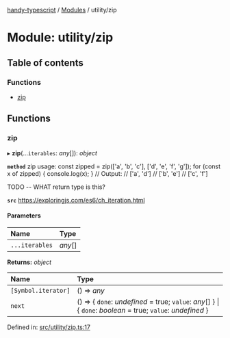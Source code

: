 [handy-typescript](../README.md) / [Modules](../modules.md) / utility/zip

# Module: utility/zip

## Table of contents

### Functions

- [zip](utility_zip.md#zip)

## Functions

### zip

▸ **zip**(...`iterables`: *any*[]): *object*

**`method`** zip
usage:
const zipped = zip(['a', 'b', 'c'], ['d', 'e', 'f', 'g']);
for (const x of zipped) {
    console.log(x);
}
// Output:
// ['a', 'd']
// ['b', 'e']
// ['c', 'f']

TODO -- WHAT return type is this?

**`src`** https://exploringjs.com/es6/ch_iteration.html

#### Parameters

| Name | Type |
| :------ | :------ |
| `...iterables` | *any*[] |

**Returns:** *object*

| Name | Type |
| :------ | :------ |
| `[Symbol.iterator]` | () => *any* |
| `next` | () => { `done`: *undefined* = true; `value`: *any*[]  } \| { `done`: *boolean* = true; `value`: *undefined*  } |

Defined in: [src/utility/zip.ts:17](https://github.com/robbiemu/handy-typescript/blob/936fff6/src/utility/zip.ts#L17)
